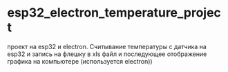 # esp32_electron_temperature_project
проект на esp32  и electron. Считывание температуры с датчика на  esp32 и запись на флешку в xls файл и последующее отображение графика на компьютере (используется electron))  
